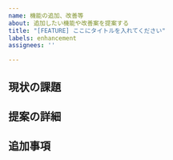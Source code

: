 ```yaml
---
name: 機能の追加、改善等
about: 追加したい機能や改善案を提案する
title: "[FEATURE] ここにタイトルを入れてください"
labels: enhancement
assignees: ''

---
```


## 現状の課題
<!-- 現在問題となっている事柄を説明してください。 -->
<!-- i.e. xxの部分がわかりにくい、xxの機能がなくて不便 -->


## 提案の詳細
<!-- 追加したい機能やどう改善したいかについて詳しく説明してください。 -->


## 追加事項
